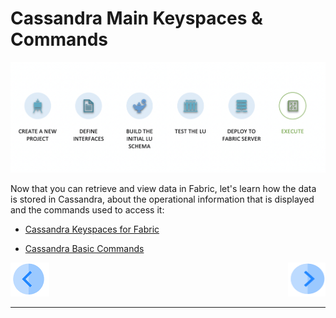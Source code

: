 # Cassandra Main Keyspaces & Commands 

![](/academy/Training_Level_1/04_fabric_runtime/images/fabric_execute_04.png)

Now that you can retrieve and view data in Fabric, let's learn how the data is stored in Cassandra, about the operational information that is displayed and the commands used to access it:

-  [Cassandra Keyspaces for Fabric](/articles/02_fabric_architecture/06_cassandra_keyspaces_for_fabric.md)

-  [Cassandra Basic Commands](/articles/02_fabric_architecture/07_cassandra_basic_commands.md)




 [![Previous](/articles/images/Previous.png)](/academy/Training_Level_1/04_fabric_runtime/05_fabric_basic_commands_solutions.md)[<img align="right" width="60" height="54" src="/articles/images/Next.png">](/academy/Training_Level_1/04_fabric_runtime/07_cassandra_exercises.md)

 

------
